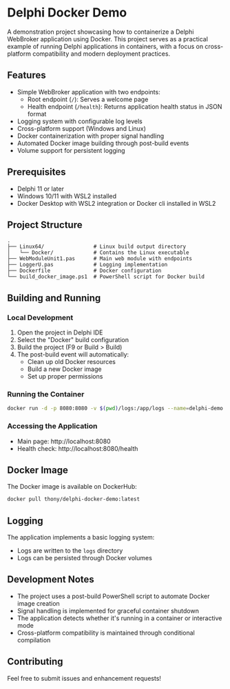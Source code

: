 # Delphi Docker Demo

A demonstration project showcasing how to containerize a Delphi WebBroker application using Docker. This project serves as a practical example of running Delphi applications in containers, with a focus on cross-platform compatibility and modern deployment practices.

## Features

- Simple WebBroker application with two endpoints:
  - Root endpoint (`/`): Serves a welcome page
  - Health endpoint (`/health`): Returns application health status in JSON format
- Logging system with configurable log levels
- Cross-platform support (Windows and Linux)
- Docker containerization with proper signal handling
- Automated Docker image building through post-build events
- Volume support for persistent logging

## Prerequisites

- Delphi 11 or later
- Windows 10/11 with WSL2 installed
- Docker Desktop with WSL2 integration or Docker cli installed in WSL2

## Project Structure

```
.
├── Linux64/                # Linux build output directory
│   └── Docker/             # Contains the Linux executable
├── WebModuleUnit1.pas      # Main web module with endpoints
├── LoggerU.pas             # Logging implementation
├── Dockerfile              # Docker configuration
└── build_docker_image.ps1  # PowerShell script for Docker build
```

## Building and Running

### Local Development

1. Open the project in Delphi IDE
2. Select the "Docker" build configuration
3. Build the project (F9 or Build > Build)
4. The post-build event will automatically:
   - Clean up old Docker resources
   - Build a new Docker image
   - Set up proper permissions

### Running the Container

```bash
docker run -d -p 8080:8080 -v $(pwd)/logs:/app/logs --name=delphi-demo delphi-docker-demo:latest
```

### Accessing the Application

- Main page: http://localhost:8080
- Health check: http://localhost:8080/health

## Docker Image

The Docker image is available on DockerHub:
```bash
docker pull thony/delphi-docker-demo:latest
```

## Logging

The application implements a basic logging system:
- Logs are written to the `logs` directory
- Logs can be persisted through Docker volumes

## Development Notes

- The project uses a post-build PowerShell script to automate Docker image creation
- Signal handling is implemented for graceful container shutdown
- The application detects whether it's running in a container or interactive mode
- Cross-platform compatibility is maintained through conditional compilation

## Contributing

Feel free to submit issues and enhancement requests!

